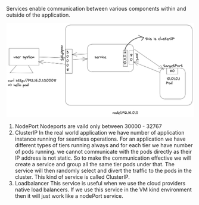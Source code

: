 Services enable communication between various components within and outside of the application.




![Alt text](image.png)





1. NodePort
    Nodeports are vaild only between 30000 - 32767
2. ClusterIP
    In the real world application we have number of application instance running for seamless operations. For an application we have different types of tiers running always and for each tier we have number of pods running. we cannot communicate with the pods directly as their IP address is not static. So to make the communication effective we will create a service and group all the same tier pods under that. The service will then randomly select and divert the traffic to the pods in the cluster. This kind of service is called ClusterIP.
3. Loadbalancer
     This service is useful when we use the cloud providers native load balancers. If we use this service in the VM kind environment then it will just work like a nodePort service.
